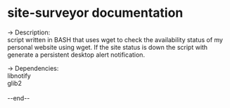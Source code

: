 # site-surveyor documentation

-> Description:<br />
script written in BASH that uses wget to check the availability status of my personal website using wget. 
If the site status is down the script with generate a persistent desktop alert notification.

-> Dependencies:<br />
libnotify <br />
glib2 <br />
<br />
--end--
